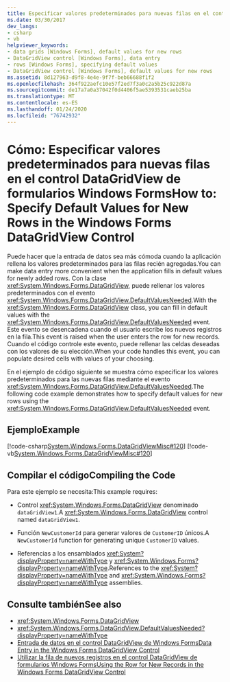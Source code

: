 ```yaml
---
title: Especificar valores predeterminados para nuevas filas en el control DataGridView
ms.date: 03/30/2017
dev_langs:
- csharp
- vb
helpviewer_keywords:
- data grids [Windows Forms], default values for new rows
- DataGridView control [Windows Forms], data entry
- rows [Windows Forms], specifying default values
- DataGridView control [Windows Forms], default values for new rows
ms.assetid: 8d127963-d9f8-4e4e-9f7f-beb66688f1f2
ms.openlocfilehash: 364f922aefc10e57f2ed7f3a0c2a5b25c922d87a
ms.sourcegitcommit: de17a7a0a37042f0d4406f5ae5393531caeb25ba
ms.translationtype: MT
ms.contentlocale: es-ES
ms.lasthandoff: 01/24/2020
ms.locfileid: "76742932"
---
```

# <a name="how-to-specify-default-values-for-new-rows-in-the-windows-forms-datagridview-control"></a><span data-ttu-id="bdf4f-102">Cómo: Especificar valores predeterminados para nuevas filas en el control DataGridView de formularios Windows Forms</span><span class="sxs-lookup"><span data-stu-id="bdf4f-102">How to: Specify Default Values for New Rows in the Windows Forms DataGridView Control</span></span>
<span data-ttu-id="bdf4f-103">Puede hacer que la entrada de datos sea más cómoda cuando la aplicación rellena los valores predeterminados para las filas recién agregadas.</span><span class="sxs-lookup"><span data-stu-id="bdf4f-103">You can make data entry more convenient when the application fills in default values for newly added rows.</span></span> <span data-ttu-id="bdf4f-104">Con la clase <xref:System.Windows.Forms.DataGridView>, puede rellenar los valores predeterminados con el evento <xref:System.Windows.Forms.DataGridView.DefaultValuesNeeded>.</span><span class="sxs-lookup"><span data-stu-id="bdf4f-104">With the <xref:System.Windows.Forms.DataGridView> class, you can fill in default values with the <xref:System.Windows.Forms.DataGridView.DefaultValuesNeeded> event.</span></span> <span data-ttu-id="bdf4f-105">Este evento se desencadena cuando el usuario escribe los nuevos registros en la fila.</span><span class="sxs-lookup"><span data-stu-id="bdf4f-105">This event is raised when the user enters the row for new records.</span></span> <span data-ttu-id="bdf4f-106">Cuando el código controle este evento, puede rellenar las celdas deseadas con los valores de su elección.</span><span class="sxs-lookup"><span data-stu-id="bdf4f-106">When your code handles this event, you can populate desired cells with values of your choosing.</span></span>  
  
 <span data-ttu-id="bdf4f-107">En el ejemplo de código siguiente se muestra cómo especificar los valores predeterminados para las nuevas filas mediante el evento <xref:System.Windows.Forms.DataGridView.DefaultValuesNeeded>.</span><span class="sxs-lookup"><span data-stu-id="bdf4f-107">The following code example demonstrates how to specify default values for new rows using the <xref:System.Windows.Forms.DataGridView.DefaultValuesNeeded> event.</span></span>  
  
## <a name="example"></a><span data-ttu-id="bdf4f-108">Ejemplo</span><span class="sxs-lookup"><span data-stu-id="bdf4f-108">Example</span></span>  
 [!code-csharp[System.Windows.Forms.DataGridViewMisc#120](~/samples/snippets/csharp/VS_Snippets_Winforms/System.Windows.Forms.DataGridViewMisc/CS/datagridviewmisc.cs#120)]
 [!code-vb[System.Windows.Forms.DataGridViewMisc#120](~/samples/snippets/visualbasic/VS_Snippets_Winforms/System.Windows.Forms.DataGridViewMisc/VB/datagridviewmisc.vb#120)]  
  
## <a name="compiling-the-code"></a><span data-ttu-id="bdf4f-109">Compilar el código</span><span class="sxs-lookup"><span data-stu-id="bdf4f-109">Compiling the Code</span></span>  
 <span data-ttu-id="bdf4f-110">Para este ejemplo se necesita:</span><span class="sxs-lookup"><span data-stu-id="bdf4f-110">This example requires:</span></span>  
  
- <span data-ttu-id="bdf4f-111">Control <xref:System.Windows.Forms.DataGridView> denominado `dataGridView1`.</span><span class="sxs-lookup"><span data-stu-id="bdf4f-111">A <xref:System.Windows.Forms.DataGridView> control named `dataGridView1`.</span></span>  
  
- <span data-ttu-id="bdf4f-112">Función `NewCustomerId` para generar valores de `CustomerID` únicos.</span><span class="sxs-lookup"><span data-stu-id="bdf4f-112">A `NewCustomerId` function for generating unique `CustomerID` values.</span></span>  
  
- <span data-ttu-id="bdf4f-113">Referencias a los ensamblados <xref:System?displayProperty=nameWithType> y <xref:System.Windows.Forms?displayProperty=nameWithType>.</span><span class="sxs-lookup"><span data-stu-id="bdf4f-113">References to the <xref:System?displayProperty=nameWithType> and <xref:System.Windows.Forms?displayProperty=nameWithType> assemblies.</span></span>  
  
## <a name="see-also"></a><span data-ttu-id="bdf4f-114">Consulte también</span><span class="sxs-lookup"><span data-stu-id="bdf4f-114">See also</span></span>

- <xref:System.Windows.Forms.DataGridView>
- <xref:System.Windows.Forms.DataGridView.DefaultValuesNeeded?displayProperty=nameWithType>
- [<span data-ttu-id="bdf4f-115">Entrada de datos en el control DataGridView de Windows Forms</span><span class="sxs-lookup"><span data-stu-id="bdf4f-115">Data Entry in the Windows Forms DataGridView Control</span></span>](data-entry-in-the-windows-forms-datagridview-control.md)
- [<span data-ttu-id="bdf4f-116">Utilizar la fila de nuevos registros en el control DataGridView de formularios Windows Forms</span><span class="sxs-lookup"><span data-stu-id="bdf4f-116">Using the Row for New Records in the Windows Forms DataGridView Control</span></span>](using-the-row-for-new-records-in-the-windows-forms-datagridview-control.md)
